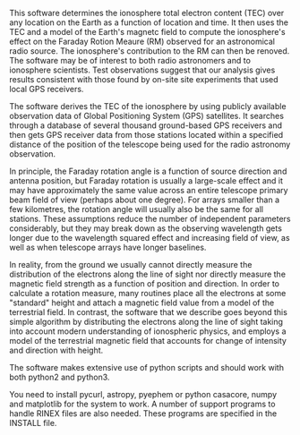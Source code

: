 This software determines the ionosphere total electron content (TEC) over any 
location on the Earth as a function of location and time. It then
uses the TEC and a model of the Earth's magnetc field to compute the 
ionosphere's effect on the Faraday Rotion Meaure (RM) observed for an
astronomical radio source. The ionosphere's contribution to the RM can
then be renoved.  The software may be of interest to both radio astronomers 
and to ionosphere scientists. Test observations suggest that our analysis 
gives results consistent with those found by on-site site experiments that 
used local GPS receivers. 

The software derives the TEC of the ionosphere by using publicly available 
observation data of Global Positioning System (GPS) satellites. It
searches through a database of several thousand ground-based GPS receivers and
then gets GPS receiver data from those stations located within a specified 
distance of the position of the telescope being used for the radio 
astronomy observation.

In principle, the Faraday rotation angle is a function of source
direction and antenna position, but Faraday rotation is usually 
a large-scale effect and it may have approximately the same value across 
an entire telescope primary beam field of view (perhaps about one degree). 
For arrays smaller than a few kilometres, the rotation angle will usually
also be the same for all stations. These assumptions reduce the number of 
independent parameters considerably, but they may  break down as the observing 
 wavelength gets longer due to the wavelength squared effect and increasing 
field of view, as well as when telescope arrays have longer baselines.

In reality, from the ground we usually cannot directly measure the 
distribution of the electrons along the line of sight nor directly measure 
the magnetic field strength as a function of position and direction. 
In order to calculate a rotation measure, many routines place all the electrons
at some "standard" height and attach a magnetic field value from a model of the
terrestrial field. In contrast, the software that we describe goes beyond
this simple algorithm by distributing the electrons along the line of sight
taking into account modern understanding of ionospheric physics, and employs a
model of the terrestrial magnetic field that accounts for change of intensity
and direction with height.

The software makes extensive use of python scripts and should work with both
python2 and python3.

You need to install pycurl, astropy, pyephem or python casacore, numpy 
and matplotlib for the system to work. A number of support programs to handle 
RINEX files are also needed. These programs are specified in the INSTALL 
file.
